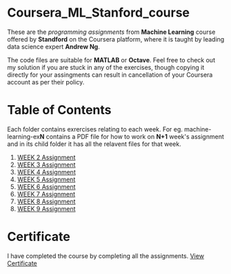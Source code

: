 # Coursera_ML_Stanford_course
These are the _programming assignments_ from **Machine Learning** course offered by **Standford** on the Coursera platform, where it is taught by leading data science expert **Andrew Ng**. 

The code files are suitable for **MATLAB** or **Octave**. Feel free to check out my solution if you are stuck in any of the exercises, though copying it directly for your assingments can result in cancellation of your Coursera account as per their policy.

# Table of Contents
Each folder contains exrercises relating to each week. 
For eg. machine-learning-ex**N** contains a PDF file for how to work on **N+1** week's assignment and in its child folder it has all the relavent files for that week.
1. [WEEK 2 Assignment](https://github.com/ojsindher/Coursera_ML_Stanford_course/tree/master/machine-learning-ex1)
2. [WEEK 3 Assignment](https://github.com/ojsindher/Coursera_ML_Stanford_course/tree/master/machine-learning-ex2)
3. [WEEK 4 Assignment](https://github.com/ojsindher/Coursera_ML_Stanford_course/tree/master/machine-learning-ex3)
4. [WEEK 5 Assignment](https://github.com/ojsindher/Coursera_ML_Stanford_course/tree/master/machine-learning-ex4)
5. [WEEK 6 Assignment](https://github.com/ojsindher/Coursera_ML_Stanford_course/tree/master/machine-learning-ex5)
6. [WEEK 7 Assignment](https://github.com/ojsindher/Coursera_ML_Stanford_course/tree/master/machine-learning-ex6)
7. [WEEK 8 Assignment](https://github.com/ojsindher/Coursera_ML_Stanford_course/tree/master/machine-learning-ex7)
8. [WEEK 9 Assignment](https://github.com/ojsindher/Coursera_ML_Stanford_course/tree/master/machine-learning-ex8)

# Certificate
I have completed the course by completing all the assignments.
[View Certificate](https://www.coursera.org/account/accomplishments/records/E9V8K9BPD9FV?utm_source=link&utm_medium=certificate&utm_content=cert_image&utm_campaign=sharing_cta&utm_product=course)
